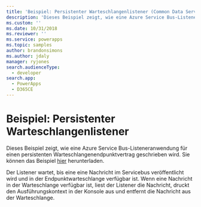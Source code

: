 ```yaml
---
title: 'Beispiel: Persistenter Warteschlangenlistener (Common Data Service) | Microsoft Docs'
description: 'Dieses Beispiel zeigt, wie eine Azure Service Bus-Listeneranwendung für einen persistenten Warteschlangenendpunktvertrag geschrieben wird.'
ms.custom: ''
ms.date: 10/31/2018
ms.reviewer: ''
ms.service: powerapps
ms.topic: samples
author: brandonsimons
ms.author: jdaly
manager: ryjones
search.audienceType:
  - developer
search.app:
  - PowerApps
  - D365CE
---
```

# <a name="sample-persistent-queue-listener"></a>Beispiel: Persistenter Warteschlangenlistener

<!-- https://docs.microsoft.com/dynamics365/customer-engagement/developer/sample-persistent-queue-listener -->

Dieses Beispiel zeigt, wie eine Azure Service Bus-Listeneranwendung für einen persistenten Warteschlangenendpunktvertrag geschrieben wird. Sie können das Beispiel [hier](https://github.com/Microsoft/PowerApps-Samples/tree/master/cds/orgsvc/C%23/PersistentQueueListener) herunterladen.

Der Listener wartet, bis eine eine Nachricht im Servicebus veröffentlicht wird und in der Endpunktwarteschlange verfügbar ist. Wenn eine Nachricht in der Warteschlange verfügbar ist, liest der Listener die Nachricht, druckt den Ausführungskontext in der Konsole aus und entfernt die Nachricht aus der Warteschlange.
